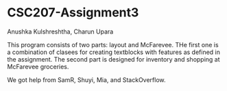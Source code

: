 # CSC207-Assignment3
Anushka Kulshreshtha, Charun Upara

This program consists of two parts: layout and McFarevee. THe first one is a combination of clasees for creating textblocks with features as defined in the assignment. The second part is designed for inventory and shopping at McFarevee groceries. 

We got help from SamR, Shuyi, Mia, and StackOverflow.
